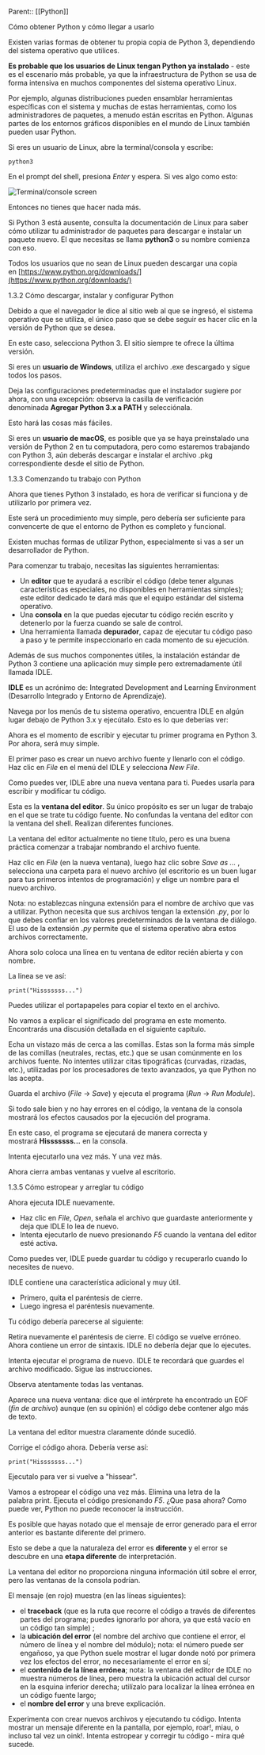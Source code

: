 Parent:: [[Python]]

Cómo obtener Python y cómo llegar a usarlo

Existen varias formas de obtener tu propia copia de Python 3, dependiendo del sistema operativo que utilices.

**Es probable que los usuarios de Linux tengan Python ya instalado** - este es el escenario más probable, ya que la infraestructura de Python se usa de forma intensiva en muchos componentes del sistema operativo Linux.

Por ejemplo, algunas distribuciones pueden ensamblar herramientas específicas con el sistema y muchas de estas herramientas, como los administradores de paquetes, a menudo están escritas en Python. Algunas partes de los entornos gráficos disponibles en el mundo de Linux también pueden usar Python.

Si eres un usuario de Linux, abre la terminal/consola y escribe:

```
python3 
```

En el prompt del shell, presiona _Enter_ y espera. Si ves algo como esto:

![Terminal/console screen](https://www.netacad.com/content/pe1/1.0/courses/content/m1/es-XL/assets/a34b2f219f5b755ff7d6b3c7aa20b3430c0e0e43.png)

Entonces no tienes que hacer nada más.

Si Python 3 está ausente, consulta la documentación de Linux para saber cómo utilizar tu administrador de paquetes para descargar e instalar un paquete nuevo. El que necesitas se llama **python3** o su nombre comienza con eso.

Todos los usuarios que no sean de Linux pueden descargar una copia en [https://www.python.org/downloads/](https://www.python.org/downloads/)

1.3.2 Cómo descargar, instalar y configurar Python

Debido a que el navegador le dice al sitio web al que se ingresó, el sistema operativo que se utiliza, el único paso que se debe seguir es hacer clic en la versión de Python que se desea.

En este caso, selecciona Python 3. El sitio siempre te ofrece la última versión.

Si eres un **usuario de Windows**, utiliza el archivo .exe descargado y sigue todos los pasos.

Deja las configuraciones predeterminadas que el instalador sugiere por ahora, con una excepción: observa la casilla de verificación denominada **Agregar Python 3.x a PATH** y selecciónala.

Esto hará las cosas más fáciles.

Si eres un **usuario de macOS**, es posible que ya se haya preinstalado una versión de Python 2 en tu computadora, pero como estaremos trabajando con Python 3, aún deberás descargar e instalar el archivo .pkg correspondiente desde el sitio de Python.

1.3.3 Comenzando tu trabajo con Python

Ahora que tienes Python 3 instalado, es hora de verificar si funciona y de utilizarlo por primera vez.

Este será un procedimiento muy simple, pero debería ser suficiente para convencerte de que el entorno de Python es completo y funcional.

Existen muchas formas de utilizar Python, especialmente si vas a ser un desarrollador de Python.

Para comenzar tu trabajo, necesitas las siguientes herramientas:

- Un **editor** que te ayudará a escribir el código (debe tener algunas características especiales, no disponibles en herramientas simples); este editor dedicado te dará más que el equipo estándar del sistema operativo.
- Una **consola** en la que puedas ejecutar tu código recién escrito y detenerlo por la fuerza cuando se sale de control.
- Una herramienta llamada **depurador**, capaz de ejecutar tu código paso a paso y te permite inspeccionarlo en cada momento de su ejecución.

Además de sus muchos componentes útiles, la instalación estándar de Python 3 contiene una aplicación muy simple pero extremadamente útil llamada IDLE.

**IDLE** es un acrónimo de: Integrated Development and Learning Environment (Desarrollo Integrado y Entorno de Aprendizaje).

Navega por los menús de tu sistema operativo, encuentra IDLE en algún lugar debajo de Python 3.x y ejecútalo. Esto es lo que deberías ver:

Ahora es el momento de escribir y ejecutar tu primer programa en Python 3. Por ahora, será muy simple.

El primer paso es crear un nuevo archivo fuente y llenarlo con el código. Haz clic en _File_ en el menú del IDLE y selecciona _New File_.

Como puedes ver, IDLE abre una nueva ventana para ti. Puedes usarla para escribir y modificar tu código.

Esta es la **ventana del editor**. Su único propósito es ser un lugar de trabajo en el que se trate tu código fuente. No confundas la ventana del editor con la ventana del shell. Realizan diferentes funciones.

La ventana del editor actualmente no tiene título, pero es una buena práctica comenzar a trabajar nombrando el archivo fuente.

Haz clic en _File_ (en la nueva ventana), luego haz clic sobre _Save as ..._ , selecciona una carpeta para el nuevo archivo (el escritorio es un buen lugar para tus primeros intentos de programación) y elige un nombre para el nuevo archivo.

Nota: no establezcas ninguna extensión para el nombre de archivo que vas a utilizar. Python necesita que sus archivos tengan la extensión _.py_, por lo que debes confiar en los valores predeterminados de la ventana de diálogo. El uso de la extensión _.py_ permite que el sistema operativo abra estos archivos correctamente.

Ahora solo coloca una línea en tu ventana de editor recién abierta y con nombre.

La línea se ve así:

```
print("Hisssssss...") 
```

Puedes utilizar el portapapeles para copiar el texto en el archivo.

No vamos a explicar el significado del programa en este momento. Encontrarás una discusión detallada en el siguiente capítulo.

Echa un vistazo más de cerca a las comillas. Estas son la forma más simple de las comillas (neutrales, rectas, etc.) que se usan comúnmente en los archivos fuente. No intentes utilizar citas tipográficas (curvadas, rizadas, etc.), utilizadas por los procesadores de texto avanzados, ya que Python no las acepta.

Guarda el archivo (_File_ -> _Save_) y ejecuta el programa (_Run_ -> _Run Module_).

Si todo sale bien y no hay errores en el código, la ventana de la consola mostrará los efectos causados por la ejecución del programa.

En este caso, el programa se ejecutará de manera correcta y mostrará **Hisssssss...** en la consola.

Intenta ejecutarlo una vez más. Y una vez más.

Ahora cierra ambas ventanas y vuelve al escritorio.

1.3.5 Cómo estropear y arreglar tu código

Ahora ejecuta IDLE nuevamente.

- Haz clic en _File_, _Open_, señala el archivo que guardaste anteriormente y deja que IDLE lo lea de nuevo.
- Intenta ejecutarlo de nuevo presionando _F5_ cuando la ventana del editor esté activa.

Como puedes ver, IDLE puede guardar tu código y recuperarlo cuando lo necesites de nuevo.

IDLE contiene una característica adicional y muy útil.

- Primero, quita el paréntesis de cierre.
- Luego ingresa el paréntesis nuevamente.

Tu código debería parecerse al siguiente:

Retira nuevamente el paréntesis de cierre. El código se vuelve erróneo. Ahora contiene un error de sintaxis. IDLE no debería dejar que lo ejecutes.

Intenta ejecutar el programa de nuevo. IDLE te recordará que guardes el archivo modificado. Sigue las instrucciones.

Observa atentamente todas las ventanas.

Aparece una nueva ventana: dice que el intérprete ha encontrado un EOF (_fin de archivo_) aunque (en su opinión) el código debe contener algo más de texto.

La ventana del editor muestra claramente dónde sucedió.

Corrige el código ahora. Debería verse así:

```
print("Hisssssss...") 
```

Ejecutalo para ver si vuelve a "hissear".

Vamos a estropear el código una vez más. Elimina una letra de la palabra print. Ejecuta el código presionando _F5_. ¿Que pasa ahora? Como puede ver, Python no puede reconocer la instrucción.

Es posible que hayas notado que el mensaje de error generado para el error anterior es bastante diferente del primero.

Esto se debe a que la naturaleza del error es **diferente** y el error se descubre en una **etapa diferente** de interpretación.

La ventana del editor no proporciona ninguna información útil sobre el error, pero las ventanas de la consola podrían.

El mensaje (en rojo) muestra (en las líneas siguientes):

- el **traceback** (que es la ruta que recorre el código a través de diferentes partes del programa; puedes ignorarlo por ahora, ya que está vacío en un código tan simple) ;
- la **ubicación del error** (el nombre del archivo que contiene el error, el número de línea y el nombre del módulo); nota: el número puede ser engañoso, ya que Python suele mostrar el lugar donde notó por primera vez los efectos del error, no necesariamente el error en sí;
- el **contenido de la línea errónea**; nota: la ventana del editor de IDLE no muestra números de línea, pero muestra la ubicación actual del cursor en la esquina inferior derecha; utilízalo para localizar la línea errónea en un código fuente largo;
- el **nombre del error** y una breve explicación.

Experimenta con crear nuevos archivos y ejecutando tu código. Intenta mostrar un mensaje diferente en la pantalla, por ejemplo, roar!, miau, o incluso tal vez un oink!. Intenta estropear y corregir tu código - mira qué sucede.